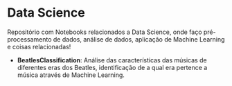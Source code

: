 # Data Science

Repositório com Notebooks relacionados a Data Science, onde faço pré-processamento de dados, análise de dados, aplicação de Machine Learning e coisas relacionadas!

- **BeatlesClassification**: Análise das características das músicas de diferentes eras dos Beatles, identificação de a qual era pertence a música através de Machine Learning.
